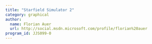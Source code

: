 ```yaml
---
title: "Starfield Simulator 2"
category: graphical
author:
  name: Florian Auer
  url: http://social.msdn.microsoft.com/profile/florian%20auer
program_id: JJS099-0
---
```

